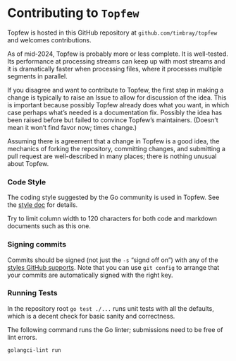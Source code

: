 # Contributing to `Topfew`

Topfew is hosted in this GitHub repository 
at `github.com/timbray/topfew` and welcomes 
contributions.

As of mid-2024, Topfew is probably more or
less complete. It is well-tested. Its performance at
processing streams can keep up with most streams
and it is dramatically faster when processing files,
where it processes multiple segments in parallel.

If you disagree and want to contribute to Topfew,
the first step in making a change is typically to 
raise an Issue to allow for discussion of the idea. 
This is important because possibly Topfew already
does what you want, in which case perhaps what’s 
needed is a documentation fix. Possibly the idea 
has been raised before but failed to convince Topfew’s
maintainers. (Doesn’t mean it won’t find favor now;
times change.)

Assuming there is agreement that a change in Topfew
is a good idea, the mechanics of forking the repository,
committing changes, and submitting a pull request are
well-described in many places; there is nothing 
unusual about Topfew.

### Code Style

The coding style suggested by the Go community is 
used in Topfew. See the
[style doc](https://go.dev/wiki/CodeReviewComments) for details.

Try to limit column width to 120 characters for both code and markdown documents
such as this one.

### Signing commits

Commits should be signed (not just the `-s` “signd off on”) with
any of the [styles GitHub supports](https://docs.github.com/en/authentication/managing-commit-signature-verification/signing-commits).
Note that you can use `git config` to arrange that your commits are
automatically signed with the right key.

### Running Tests

In the repository root `go test ./...` runs unit tests
with all the defaults, which is a decent check for basic
sanity and correctness.

The following command runs the Go linter; submissions 
need to be free of lint errors.

```shell
golangci-lint run  
```
